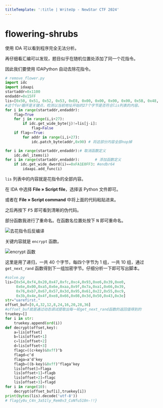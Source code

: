 ```yaml
---
titleTemplate: ':title | WriteUp - NewStar CTF 2024'
---
```


# flowering-shrubs

使用 IDA 可以看到程序完全无法分析。

再仔细看汇编可以发现，题目似乎在随机位置处添加了同一个花指令。

因此我们要使用 IDAPython 自动去除花指令。

```python
# remove_flower.py
import idc
import idaapi
startaddr=0x1100
endaddr=0x15FF
lis=[0x50, 0x51, 0x52, 0x53, 0xE8, 0x00, 0x00, 0x00, 0x00, 0x5B, 0x48, 0x81, 0xC3, 0x12, 0x00, 0x00, 0x00, 0x48, 0x89, 0x5C, 0x24, 0x18, 0x48, 0x83, 0xC4, 0x18,0xC3]
#这个for循环是关键点，检测以当前地址开始的27个字节是否符合lis列表的内容。
for i in range(startaddr,endaddr):
    flag=True
    for j in range(i,i+27):
        if idc.get_wide_byte(j)!=lis[j-i]:
            flag=False
    if flag==True:
        for addr in range(i,i+27):
            idc.patch_byte(addr,0x90) # 将这部分内容全部nop掉

for i in range(startaddr,endaddr):# 取消函数定义
    idc.del_items(i)
for i in range(startaddr,endaddr):       # 添加函数定义
    if idc.get_wide_dword(i)==0xFA1E0FF3: #endbr64
        idaapi.add_func(i)
```

`lis` 列表中的内容就是花指令的全部内容。

在 IDA 中选择 **File » Script file**，选择该 Python 文件即可。

或者在 **File » Script command** 中将上面的代码粘贴进来。

之后再按下 <kbd>F5</kbd> 即可看到清晰的伪代码。

部分函数我进行了重命名。在函数名位置处按下 <kbd>N</kbd> 即可重命名。

![去花指令后反编译](/assets/images/wp/2024/week3/flowering-shrubs_1.png)

关键内容就是 `encrypt` 函数。

![encrypt 函数](/assets/images/wp/2024/week3/flowering-shrubs_2.png)

这里是用了递归，一共 40 个字节，每四个字节为 1 组，一共 10 组，通过 `get_next_rand` 函数得到下一组加密字节。仔细分析一下即可写出脚本。

```python
#solve.py
lis=[0x54,0xf4,0x20,0x47,0xfc,0xc4,0x93,0xe6,0x39,0xe0,
     0x6e,0x00,0xa5,0x6e,0xaa,0x9f,0x7a,0xa1,0x66,0x39,
     0x76,0xb7,0x67,0x57,0x3d,0x95,0x61,0x22,0x55,0xc9,
     0x3b,0x4e,0x4f,0xe8,0x66,0x08,0x3d,0x50,0x43,0x3e]
str="uarefirst."
offset_buf=[0,4,32,12,8,24,16,20,28,36]
#offset_buf就是通过动态调试提取出每一轮get_next_rand函数的返回值得到的
truekey=[]
for i in str:
    truekey.append(ord(i))
def decrypt(offset,key):
    a=lis[offset]
    b=lis[offset+1]
    c=lis[offset+2]
    d=lis[offset+3]
    flagc=((c+key)&0xff)^b
    flagd=c^d
    flaga=a^d^key
    flagb=((b-key)&0xff)^flaga^key
    lis[offset]=flaga
    lis[offset+1]=flagb
    lis[offset+2]=flagc
    lis[offset+3]=flagd
for i in range(10):
    decrypt(offset_buf[i],truekey[i])
print(bytes(lis).decode('utf-8'))
# flag{y0u_C4n_3a51ly_Rem0v3_CoNfu510n-!!}
```
